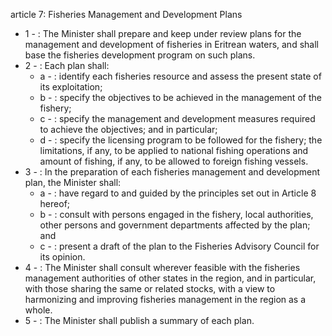 article 7: Fisheries Management and Development Plans

<ul>
			<li>1 - : The Minister shall prepare and keep under review plans for the management and development of fisheries in Eritrean waters, and shall base the fisheries development program on such plans.<ul>
			</ul></li>			<li>2 - : Each plan shall:<ul>
						<li>a - : identify each fisheries resource and assess the present state of its exploitation;<ul>
						</ul></li>						<li>b - : specify the objectives to be achieved in the management of the fishery;<ul>
						</ul></li>						<li>c - : specify the management and development measures required to achieve the objectives; and in particular;<ul>
						</ul></li>						<li>d - : specify the licensing program to be followed for the fishery; the limitations, if any, to be applied to national fishing operations and amount of fishing, if any, to be allowed to foreign fishing vessels.<ul>
						</ul></li>			</ul></li>			<li>3 - : In the preparation of each fisheries management and development plan, the Minister shall:<ul>
						<li>a - : have regard to and guided by the principles set out in Article 8 hereof;<ul>
						</ul></li>						<li>b - : consult with persons engaged in the fishery, local authorities, other persons and government departments affected by the plan; and<ul>
						</ul></li>						<li>c - : present a draft of the plan to the Fisheries Advisory Council for its opinion.<ul>
						</ul></li>			</ul></li>			<li>4 - : The Minister shall consult wherever feasible with the fisheries management authorities of other states in the region, and in particular, with those sharing the same or related stocks, with a view to harmonizing and improving fisheries management in the region as a whole.<ul>
			</ul></li>			<li>5 - : The Minister shall publish a summary of each plan.<ul>
			</ul></li></ul>